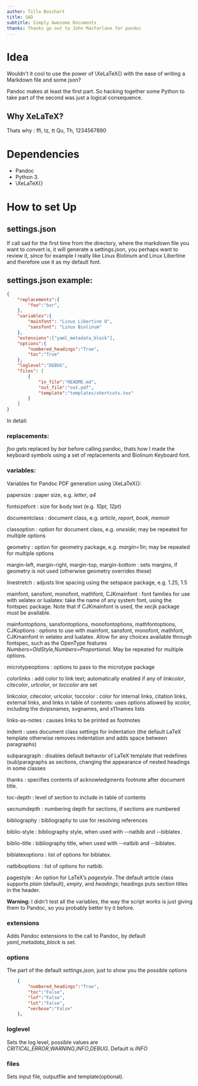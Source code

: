 ```yaml
---
author: Tillo Bosshart
title: SAD
subtitle: Simply Awesome Documents
thanks: Thanks go out to John MacFarlane for pandoc
...
```


# Idea

Wouldn't it cool to use the power of \XeLaTeX{} with the ease of writing a Markdown file and some json?

Pandoc makes at least the first part. So hacking together some Python to take part of the second was just a logical consequence.

## Why XeLaTeX?

Thats why
:	ffi, tz, tt  Qu, Th, 1234567890

# Dependencies

  * Pandoc
  * Python 3.
  * \XeLaTeX{}

# How to set Up
	
## settings.json

If call sad for the first time from the directory, where the markdown file you want to convert is, it will generate a settings.json, you perhaps want to review it, since for example I really like Linux Biolinum and Linux Libertine and therefore use it as my default font.

## settings.json example:

~~~~~~~~~json
{
	"replacements":{
		"foo":"bar",
	},
	"variables":{
		"mainfont": "Linux Libertine O",
		"sansfont": "Linux Biolinum"
	},
	"extensions":["yaml_metadata_block"],
	"options":{
		"numbered_headings":"True",
		"toc":"True"
	},
	"loglevel":"DEBUG",
	"files": [
		{
			"in_file":"README.md",
			"out_file":"out.pdf",
			"template":"templates/shortcuts.tex"
		}
	]
}
~~~~~~~~~~~~~~

In detail:

### replacements:

*foo* gets replaced by *bar* before calling pandoc, thats how I made the keyboard symbols using a set of replacements and Biolinum Keyboard font.

### variables: 

Variables for Pandoc PDF generation using  \XeLaTeX{}: 

papersize
:	paper size, e.g. *letter*, *a4*

fontsizefont
:	size for body text (e.g. *10pt*, *12pt*)

documentclass
:	document class, e.g. *article*, *report*, *book*, *memoir*

classoption
:	option for document class, e.g. *oneside*; may be repeated for multiple options

geometry
:	option for geometry package, e.g. *margin=1in*; may be repeated for multiple options

margin-left, margin-right, margin-top, margin-bottom
:	sets margins, if geometry is not used (otherwise geometry overrides these)

linestretch
:	adjusts line spacing using the setspace package, e.g. 1.25, 1.5

mainfont, sansfont, monofont, mathfont, CJKmainfont
:	font families for use with xelatex or lualatex: take the name of any system font, using the fontspec package. Note that if CJKmainfont is used, the xecjk package must be available.

mainfontoptions, sansfontoptions, monofontoptions, mathfontoptions, CJKoptions
:	options to use with mainfont, sansfont, monofont, mathfont, CJKmainfont in xelatex and lualatex. Allow for any choices available through fontspec, such as the OpenType features *Numbers=OldStyle,Numbers=Proportional*. May be repeated for multiple options.

microtypeoptions
:	options to pass to the microtype package

colorlinks
:	add color to link text; automatically enabled if any of *linkcolor*, *citecolor*, *urlcolor*, or *toccolor* are set

linkcolor, citecolor, urlcolor, toccolor
:	color for internal links, citation links, external links, and links in table of contents: uses options allowed by xcolor, including the dvipsnames, svgnames, and x11names lists

links-as-notes
:	causes links to be printed as footnotes

indent
:	uses document class settings for indentation (the default LaTeX template otherwise removes indentation and adds space between paragraphs)

subparagraph
:	disables default behavior of LaTeX template that redefines (sub)paragraphs as sections, changing the appearance of nested headings in some classes

thanks
:	specifies contents of acknowledgments footnote after document title.

toc-depth
:	level of section to include in table of contents

secnumdepth
:	numbering depth for sections, if sections are numbered

bibliography
:	bibliography to use for resolving references

biblio-style
:	bibliography style, when used with --natbib and --biblatex.

biblio-title
:	bibliography title, when used with --natbib and --biblatex.

biblatexoptions
:	list of options for biblatex.

natbiboptions
:	list of options for natbib.

pagestyle
:	An option for LaTeX’s *pagestyle*. The default article class supports *plain* (default), *empty*, and *headings*; headings puts section titles in the header.

**Warning:** I didn't test all the variables, the way the script works is just giving them to Pandoc, so you probably better try it before.

### extensions

Adds Pandoc extensions to the call to Pandoc, by default *yaml_metadata_block* is set.

### options

The part of the default *settings.json*, just to show you the possible options

~~~~~json
	{
		"numbered_headings":"True",
		"toc":"False",
		"lof":"False",
		"lot":"False",
		"verbose":"False"
	},
~~~~~~~


### loglevel

Sets the log level, possible values are *CRITICAL*,*ERROR*,*WARNING*,*INFO*,*DEBUG*. Default is *INFO*

### files

Sets input file, outputfile and template(optional).